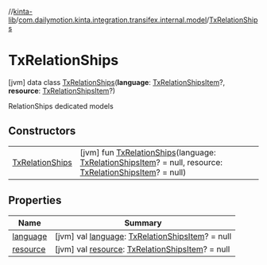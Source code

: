 //[kinta-lib](../../../index.md)/[com.dailymotion.kinta.integration.transifex.internal.model](../index.md)/[TxRelationShips](index.md)



# TxRelationShips  
 [jvm] data class [TxRelationShips](index.md)(**language**: [TxRelationShipsItem](../-tx-relation-ships-item/index.md)?, **resource**: [TxRelationShipsItem](../-tx-relation-ships-item/index.md)?)

RelationShips dedicated models

   


## Constructors  
  
| | |
|---|---|
| <a name="com.dailymotion.kinta.integration.transifex.internal.model/TxRelationShips/TxRelationShips/#com.dailymotion.kinta.integration.transifex.internal.model.TxRelationShipsItem?#com.dailymotion.kinta.integration.transifex.internal.model.TxRelationShipsItem?/PointingToDeclaration/"></a>[TxRelationShips](-tx-relation-ships.md)| <a name="com.dailymotion.kinta.integration.transifex.internal.model/TxRelationShips/TxRelationShips/#com.dailymotion.kinta.integration.transifex.internal.model.TxRelationShipsItem?#com.dailymotion.kinta.integration.transifex.internal.model.TxRelationShipsItem?/PointingToDeclaration/"></a> [jvm] fun [TxRelationShips](-tx-relation-ships.md)(language: [TxRelationShipsItem](../-tx-relation-ships-item/index.md)? = null, resource: [TxRelationShipsItem](../-tx-relation-ships-item/index.md)? = null)   <br>|


## Properties  
  
|  Name |  Summary | 
|---|---|
| <a name="com.dailymotion.kinta.integration.transifex.internal.model/TxRelationShips/language/#/PointingToDeclaration/"></a>[language](language.md)| <a name="com.dailymotion.kinta.integration.transifex.internal.model/TxRelationShips/language/#/PointingToDeclaration/"></a> [jvm] val [language](language.md): [TxRelationShipsItem](../-tx-relation-ships-item/index.md)? = null   <br>|
| <a name="com.dailymotion.kinta.integration.transifex.internal.model/TxRelationShips/resource/#/PointingToDeclaration/"></a>[resource](resource.md)| <a name="com.dailymotion.kinta.integration.transifex.internal.model/TxRelationShips/resource/#/PointingToDeclaration/"></a> [jvm] val [resource](resource.md): [TxRelationShipsItem](../-tx-relation-ships-item/index.md)? = null   <br>|

